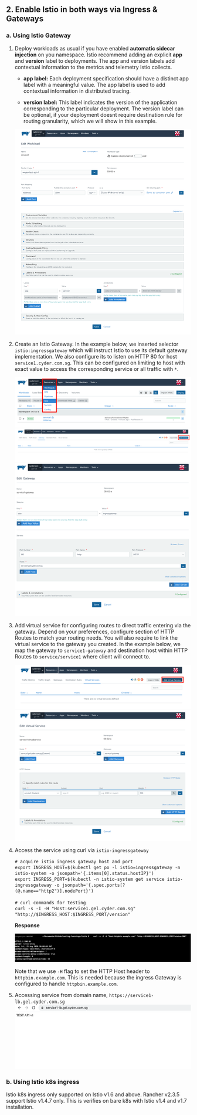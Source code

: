## 2. Enable Istio in both ways via Ingress & Gateways

### a. Using Istio Gateway

1. Deploy workloads as usual if you have enabled **automatic sidecar injection** on you namespace. Istio recommend adding an explicit **app** and **version** label to deployments. The app and version labels add contextual information to the metrics and telemetry Istio collects.

   - **app label:** Each deployment specification should have a distinct app label with a meaningful value. The app label is used to add contextual information in distributed tracing.

   - **version label:** This label indicates the version of the application corresponding to the particular deployment. The version label can be optional, if your deployment doesnt require destination rule for routing granularity, which we will show in this example.

   ![02-a-deployment.png](./images/02-a-deployment.png)

2. Create an Istio Gateway. In the example below, we inserted selector `istio:ingressgateway` which will instruct Istio to use its default gateway implementation. We also configure its to listen on HTTP 80 for host `service1.cyder.com.sg`. This can be configured on limiting to host with exact value to access the corresponding service or all traffic with `*`.

   ![02-a-istio.png](./images/02-a-istio.png)
   ![02-a-add-gateway.png](./images/02-a-add-gateway.png)
   ![02-a-configure-gateway.png](./images/02-a-configure-gateway.png)

3. Add virtual service for configuring routes to direct traffic entering via the gateway. Depend on your preferences, configure section of HTTP Routes to match your routing needs. You will also require to link the virtual service to the gateway you created. In the example below, we map the gateway to `service1-gateway` and destination host within HTTP Routes to `service/service1` where client will connect to.

   ![02-a-add-virtualservice.png](./images/02-a-add-virtualservice.png)
   ![02-a-configure-virtualservice.png](./images/02-a-configure-virtualservice.png)

4. Access the service using curl via `istio-ingressgateway`

   ```
   # acquire istio ingress gateway host and port
   export INGRESS_HOST=$(kubectl get po -l istio=ingressgateway -n istio-system -o jsonpath='{.items[0].status.hostIP}')
   export INGRESS_PORT=$(kubectl -n istio-system get service istio-ingressgateway -o jsonpath='{.spec.ports[?(@.name=="http2")].nodePort}')

   # curl commands for testing
   curl -s -I -H "Host:service1.gel.cyder.com.sg" "http://$INGRESS_HOST:$INGRESS_PORT/version"
   ```

   **Response**

   ![02-a-verify.png](./images/02-a-verify.png)

   Note that we use `-H` flag to set the HTTP Host header to `httpbin.example.com`. This is needed because the ingress Gateway is configured to handle `httpbin.example.com`.

5. Accessing service from domain name, `https://service1-lb.gel.cyder.com.sg`
   ![02-a-browser.png](./images/02-a-browser.png)

### b. Using Istio k8s ingress

Istio k8s ingress only supported on Istio v1.6 and above. Rancher v2.3.5 support Istio v1.4.7 only. This is verifies on bare k8s with Istio v1.4 and v1.7 installation.
